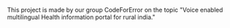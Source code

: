 This project is made by our group CodeForError on the topic "Voice enabled multilingual Health information portal for rural india." 
